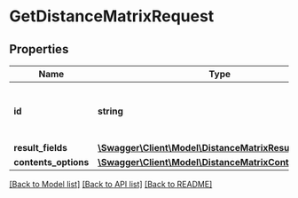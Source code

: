 # GetDistanceMatrixRequest

## Properties
Name | Type | Description | Notes
------------ | ------------- | ------------- | -------------
**id** | **string** | The ID of the distance matrix to be used. | 
**result_fields** | [**\Swagger\Client\Model\DistanceMatrixResultFields**](DistanceMatrixResultFields.md) |  | [optional] 
**contents_options** | [**\Swagger\Client\Model\DistanceMatrixContentsOptions**](DistanceMatrixContentsOptions.md) |  | [optional] 

[[Back to Model list]](../../README.md#documentation-for-models) [[Back to API list]](../../README.md#documentation-for-api-endpoints) [[Back to README]](../../README.md)

